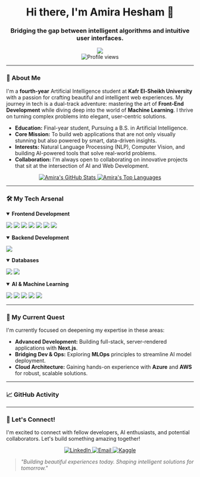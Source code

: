 

<div id="header" align="center">
  <h1>Hi there, I'm Amira Hesham 👋</h1>
  <h3>Bridging the gap between intelligent algorithms and intuitive user interfaces.</h3>
  <img src="https://readme-typing-svg.herokuapp.com/?lines=Front-End+Developer;AI+Engineer+in+Training;Passionate+Problem+Solver;Let's+build+the+future!&center=true&width=500&height=50">
  <br>
  <img src="https://komarev.com/ghpvc/?username=Amiirahesham&color=blue&style=flat-square" alt="Profile views"/>
</div>

---

### 🚀 About Me

I'm a **fourth-year** Artificial Intelligence student at **Kafr El-Sheikh University** with a passion for crafting beautiful and intelligent web experiences. My journey in tech is a dual-track adventure: mastering the art of **Front-End Development** while diving deep into the world of **Machine Learning**. I thrive on turning complex problems into elegant, user-centric solutions.

- **Education:** Final-year student, Pursuing a B.S. in Artificial Intelligence.
- **Core Mission:** To build web applications that are not only visually stunning but also powered by smart, data-driven insights.
- **Interests:** Natural Language Processing (NLP), Computer Vision, and building AI-powered tools that solve real-world problems.
- **Collaboration:** I'm always open to collaborating on innovative projects that sit at the intersection of AI and Web Development.

<div align="center">
  
  <a href="https://github.com/Amiirahesham">
    <img src="https://github-readme-stats.vercel.app/api?username=Amiirahesham&show_icons=true&theme=tokyonight&include_all_commits=true&count_private=true" alt="Amira's GitHub Stats"/>
  </a>
  <a href="https://github.com/Amiirahesham">
    <img src="https://github-readme-stats.vercel.app/api/top-langs/?username=Amiirahesham&layout=compact&theme=tokyonight" alt="Amira's Top Languages"/>
  </a>

</div>

---

### 🛠️ My Tech Arsenal

<details open>
  <summary><strong>Frontend Development</strong></summary>
  <p align="left">
    <a href="https://nextjs.org/" target="_blank"><img src="https://img.shields.io/badge/Next-black?style=for-the-badge&logo=next.js&logoColor=white"></a>
    <a href="https://reactjs.org/" target="_blank"><img src="https://img.shields.io/badge/-ReactJS-61DAFB?style=for-the-badge&logo=react&logoColor=white"></a>
    <a href="https://mui.com/" target="_blank"><img src="https://img.shields.io/badge/Material--UI-007FFF?style=for-the-badge&logo=mui&logoColor=white"></a>
    <a href="https://www.typescriptlang.org/" target="_blank"><img src="https://img.shields.io/badge/-TypeScript-3178C6?style=for-the-badge&logo=typescript&logoColor=white"></a>
    <a href="https://developer.mozilla.org/en-US/docs/Web/JavaScript" target="_blank"><img src="https://img.shields.io/badge/-JavaScript-F7DF1E?style=for-the-badge&logo=javascript&logoColor=black"></a>
    <a href="https://tailwindcss.com/" target="_blank"><img src="https://img.shields.io/badge/-TailwindCSS-38B2AC?style=for-the-badge&logo=tailwind-css&logoColor=white"></a>
    <a href="https://getbootstrap.com/" target="_blank"><img src="https://img.shields.io/badge/-Bootstrap-7952B3?style=for-the-badge&logo=bootstrap&logoColor=white"></a>
  </p>
</details>

<details open>
  <summary><strong>Backend Development</strong></summary>
  <p align="left">
    <a href="https://nodejs.org/" target="_blank"><img src="https://img.shields.io/badge/-Node.js-339933?style=for-the-badge&logo=nodedotjs&logoColor=white"></a>
  </p>
</details>

<details open>
  <summary><strong>Databases</strong></summary>
  <p align="left">
    <a href="https://www.mysql.com/" target="_blank"><img src="https://img.shields.io/badge/MySQL-4479A1?style=for-the-badge&logo=mysql&logoColor=white"></a>
    <a href="https://www.mongodb.com/" target="_blank"><img src="https://img.shields.io/badge/MongoDB-47A248?style=for-the-badge&logo=mongodb&logoColor=white"></a>
  </p>
</details>

<details open>
  <summary><strong>AI & Machine Learning</strong></summary>
  <p align="left">
    <a href="https://www.python.org/" target="_blank"><img src="https://img.shields.io/badge/-Python-3776AB?style=for-the-badge&logo=python&logoColor=white"></a>
    <a href="https://www.tensorflow.org/" target="_blank"><img src="https://img.shields.io/badge/-TensorFlow-FF6F00?style=for-the-badge&logo=tensorflow&logoColor=white"></a>
    <a href="https://pytorch.org/" target="_blank"><img src="https://img.shields.io/badge/-PyTorch-EE4C2C?style=for-the-badge&logo=pytorch&logoColor=white"></a>
    <a href="https://opencv.org/" target="_blank"><img src="https://img.shields.io/badge/OpenCV-5C3EE8?style=for-the-badge&logo=opencv&logoColor=white"></a>
    <a href="https://scikit-learn.org/" target="_blank"><img src="https://img.shields.io/badge/-Scikit--learn-F7931E?style=for-the-badge&logo=scikit-learn&logoColor=white"></a>
  </p>
</details>

---

### 🌱 My Current Quest

I'm currently focused on deepening my expertise in these areas:
- **Advanced Development:** Building full-stack, server-rendered applications with **Next.js**.
- **Bridging Dev & Ops:** Exploring **MLOps** principles to streamline AI model deployment.
- **Cloud Architecture:** Gaining hands-on experience with **Azure** and **AWS** for robust, scalable solutions.

---

### 📈 GitHub Activity



---

### 💬 Let's Connect!

I'm excited to connect with fellow developers, AI enthusiasts, and potential collaborators. Let's build something amazing together!

<p align="center">
  <a href="https://www.linkedin.com/in/amiirahesham/" target="_blank">
    <img src="https://img.shields.io/badge/LinkedIn-0077B5?style=for-the-badge&logo=linkedin&logoColor=white" alt="LinkedIn">
  </a>
  <a href="mailto:amiira.hesham.1@gmail.com" target="_blank">
    <img src="https://img.shields.io/badge/Email-D14836?style=for-the-badge&logo=gmail&logoColor=white" alt="Email">
  </a>
  <a href="https://www.kaggle.com/amirahesham1" target="_blank">
    <img src="https://img.shields.io/badge/Kaggle-20BEFF?style=for-the-badge&logo=kaggle&logoColor=white" alt="Kaggle">
  </a>
</p>

> *"Building beautiful experiences today. Shaping intelligent solutions for tomorrow."*
